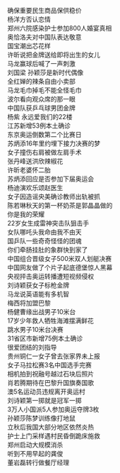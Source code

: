确保重要民生商品保供稳价  
杨洋方否认恋情  
郑州六院感染护士参加800人婚宴真相  
奥恰洛夫对中国队表达敬意  
国宝潮出芯花样  
许昕说把金牌送给即将出生的女儿  
马龙赢球后喊了一声刺激  
刘国梁 孙颖莎是新时代偶像  
全红婵的辣条自由小卖部  
马龙毛巾掉毛不能全怪毛巾  
波尔看向观众席的那一眼  
中国队获乒乓球男团金牌  
杨紫 永远爱我们的22楼  
江苏新增53例本土确诊  
东京奥运倒数第二个比赛日  
苏炳添16年里约埋下接力决赛的梦  
女子撞伤右肩被做左肩手术  
张丹峰送洪欣辣椒花  
许昕老婆怀二胎  
苏炳添回应是否参加下届奥运会  
杨迪演欢乐颂赵医生  
女子因造谣央美确诊教师出轨被抓  
陈若琳秋天的第一杯奶茶是郭晶晶做的  
你是我的荣耀  
22岁女生成雷神突击队狙击手  
女队哪吒头我命由我不由天  
国乒队一些奇奇怪怪的团魂  
你们牵肠挂肚的象群快到家了  
中国组合晋级女子500米双人划艇决赛  
中国网友做了个片子起底德堡惊人黑幕  
央视抨击奥运转播遭短视频侵权  
刘诗颖获女子标枪金牌  
马龙说英语能有多机智  
梅西将加盟巴黎  
杨健曹缘出战男子10米台  
17岁少年救人牺牲海滩摆满鲜花  
跳水男子10米台决赛  
31省区市新增75例本土确诊  
很爱团结的刘指导  
贵州铜仁一女子曾去张家界未上报  
女子马拉松赛3名中国选手完赛  
相机拍到祝融号越过石块后照片  
肖若腾期待在巴黎升国旗奏国歌  
澳5名运动员违规离开奥运村  
刘诗颖第一掷就是冠军一掷  
3万人小国派5人参加奥运夺牌3枚  
孙颖莎陈梦训练像打地鼠  
立秋后我国大部分地区依然炎热  
护士上门采样遇村民昏倒跪床施救  
郑州启动大规模消杀  
听到不用早起的龚俊  
董岩磊转行做餐厅经理  
